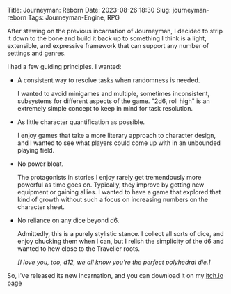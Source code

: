 Title: Journeyman: Reborn
Date: 2023-08-26 18:30
Slug: journeyman-reborn
Tags: Journeyman-Engine, RPG

After stewing on the previous incarnation of Journeyman, I decided to strip it
down to the bone and build it back up to something I think is a light,
extensible, and expressive framework that can support any number of settings and
genres.

I had a few guiding principles. I wanted:

- A consistent way to resolve tasks when randomness is needed.

  I wanted to avoid minigames and multiple, sometimes inconsistent, subsystems
  for different aspects of the game. "2d6, roll high" is an extremely simple
  concept to keep in mind for task resolution.

- As little character quantification as possible.

  I enjoy games that take a more literary approach to character design, and I
  wanted to see what players could come up with in an unbounded playing field.

- No power bloat.

  The protagonists in stories I enjoy rarely get tremendously more powerful as
  time goes on. Typically, they improve by getting new equipment or gaining
  allies. I wanted to have a game that explored that kind of growth without such
  a focus on increasing numbers on the character sheet.

- No reliance on any dice beyond d6.

  Admittedly, this is a purely stylistic stance. I collect all sorts of dice,
  and enjoy chucking them when I can, but I relish the simplicity of the d6 and
  wanted to hew close to the Traveller roots.
  
  *[I love you, too, d12, we all know you're the perfect polyhedral die.]*

So, I've released its new incarnation, and you can download it on my [itch.io
page](https://zacbir.itch.io/journeyman-pocket-edition)
